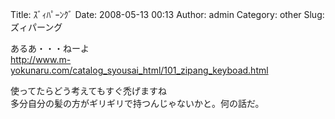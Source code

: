 Title: ｽﾞｨﾊﾟｰﾝｸﾞ
Date: 2008-05-13 00:13
Author: admin
Category: other
Slug: ズィパーング

あるあ・・・ねーよ  
<http://www.m-yokunaru.com/catalog_syousai_html/101_zipang_keyboad.html>

使ってたらどう考えてもすぐ禿げますね  
多分自分の髪の方がギリギリで持つんじゃないかと。何の話だ。
